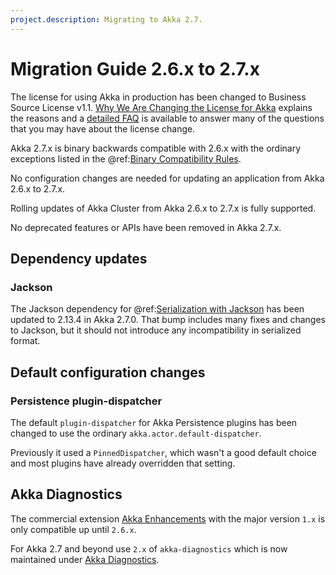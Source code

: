 ```yaml
---
project.description: Migrating to Akka 2.7.
---
```

# Migration Guide 2.6.x to 2.7.x

The license for using Akka in production has been changed to Business Source License v1.1.
[Why We Are Changing the License for Akka](https://www.lightbend.com/blog/why-we-are-changing-the-license-for-akka)
explains the reasons and a [detailed FAQ](https://www.lightbend.com/akka/license-faq) is available to answer many of
the questions that you may have about the license change.

Akka 2.7.x is binary backwards compatible with 2.6.x with the ordinary exceptions listed in the
@ref:[Binary Compatibility Rules](../common/binary-compatibility-rules.md).

No configuration changes are needed for updating an application from Akka 2.6.x to 2.7.x.

Rolling updates of Akka Cluster from Akka 2.6.x to 2.7.x is fully supported.

No deprecated features or APIs have been removed in Akka 2.7.x.

## Dependency updates

### Jackson

The Jackson dependency for @ref:[Serialization with Jackson](../serialization-jackson.md) has been updated to 2.13.4
in Akka 2.7.0. That bump includes many fixes and changes to Jackson, but it should not introduce any incompatibility
in serialized format.

## Default configuration changes

### Persistence plugin-dispatcher

The default `plugin-dispatcher` for Akka Persistence plugins has been changed to use the ordinary
`akka.actor.default-dispatcher`.

Previously it used a `PinnedDispatcher`, which wasn't a good default choice and most plugins have already
overridden that setting.

## Akka Diagnostics

The commercial extension [Akka Enhancements](https://doc.akka.io/docs/akka-enhancements/current/diagnostics-recorder.html) with the major version `1.x` is only compatible up until `2.6.x`.

For Akka 2.7 and beyond use `2.x` of `akka-diagnostics` which is now maintained under [Akka Diagnostics](https://doc.akka.io/docs/akka-diagnostics/current/index.html).
